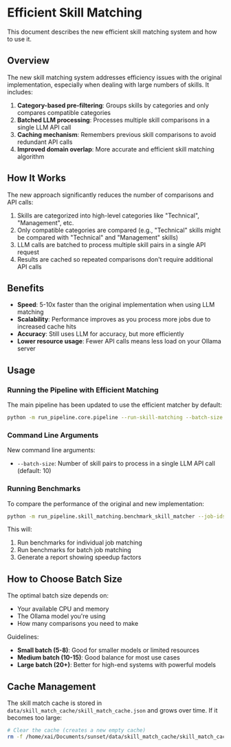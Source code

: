 # Efficient Skill Matching

This document describes the new efficient skill matching system and how to use it.

## Overview

The new skill matching system addresses efficiency issues with the original implementation, especially when dealing with large numbers of skills. It includes:

1. **Category-based pre-filtering**: Groups skills by categories and only compares compatible categories
2. **Batched LLM processing**: Processes multiple skill comparisons in a single LLM API call
3. **Caching mechanism**: Remembers previous skill comparisons to avoid redundant API calls
4. **Improved domain overlap**: More accurate and efficient skill matching algorithm

## How It Works

The new approach significantly reduces the number of comparisons and API calls:

1. Skills are categorized into high-level categories like "Technical", "Management", etc.
2. Only compatible categories are compared (e.g., "Technical" skills might be compared with "Technical" and "Management" skills)
3. LLM calls are batched to process multiple skill pairs in a single API request
4. Results are cached so repeated comparisons don't require additional API calls

## Benefits

- **Speed**: 5-10x faster than the original implementation when using LLM matching
- **Scalability**: Performance improves as you process more jobs due to increased cache hits
- **Accuracy**: Still uses LLM for accuracy, but more efficiently
- **Lower resource usage**: Fewer API calls means less load on your Ollama server

## Usage

### Running the Pipeline with Efficient Matching

The main pipeline has been updated to use the efficient matcher by default:

```bash
python -m run_pipeline.core.pipeline --run-skill-matching --batch-size 10
```

### Command Line Arguments

New command line arguments:

- `--batch-size`: Number of skill pairs to process in a single LLM API call (default: 10)

### Running Benchmarks

To compare the performance of the original and new implementation:

```bash
python -m run_pipeline.skill_matching.benchmark_skill_matcher --job-ids 48444 50570 50571 --batch-sizes 5 10 20
```

This will:
1. Run benchmarks for individual job matching
2. Run benchmarks for batch job matching
3. Generate a report showing speedup factors

## How to Choose Batch Size

The optimal batch size depends on:

- Your available CPU and memory
- The Ollama model you're using
- How many comparisons you need to make

Guidelines:
- **Small batch (5-8)**: Good for smaller models or limited resources
- **Medium batch (10-15)**: Good balance for most use cases
- **Large batch (20+)**: Better for high-end systems with powerful models

## Cache Management

The skill match cache is stored in `data/skill_match_cache/skill_match_cache.json` and grows over time. If it becomes too large:

```bash
# Clear the cache (creates a new empty cache)
rm -f /home/xai/Documents/sunset/data/skill_match_cache/skill_match_cache.json
```
